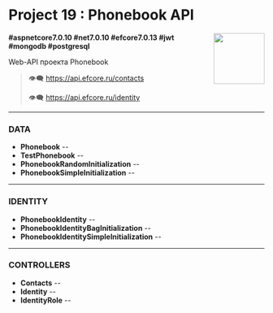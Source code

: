 # Project 19 : Phonebook API

<img align="right" width="100" height="100" src="https://github.com/rozhkovsvyat/Project19.API/assets/71471748/705ea0d8-cfcc-4283-ad34-a8567e31eac4">

**#aspnetcore7.0.10 #net7.0.10 #efcore7.0.13 #jwt #mongodb #postgresql**

Web-API проекта Phonebook

> :eye_speech_bubble: https://api.efcore.ru/contacts
> 
> :eye_speech_bubble: https://api.efcore.ru/identity

---

### DATA

* **Phonebook** -- 
* **TestPhonebook** -- 
* **PhonebookRandomInitialization** -- 
* **PhonebookSimpleInitialization** -- 
  
---

### IDENTITY

* **PhonebookIdentity** -- 
* **PhonebookIdentityBagInitialization** -- 
* **PhonebookIdentitySimpleInitialization** -- 

---

### CONTROLLERS

* **Contacts** -- 
* **Identity** -- 
* **IdentityRole** -- 
